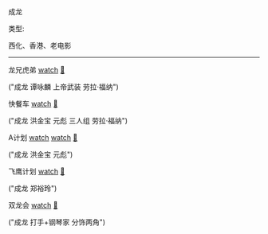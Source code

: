 成龙

类型:

西化、香港、老电影

<hr>

龙兄虎弟 [watch](https://movie.douban.com/subject/1299858/) [🎦]()

("成龙 谭咏麟 上帝武装 劳拉·福纳")

快餐车 [watch](https://movie.douban.com/subject/1292867/) [🎦]()

("成龙 洪金宝 元彪 三人组 劳拉·福纳")

A计划 [watch](https://movie.douban.com/subject/1297909/) [watch](https://movie.douban.com/subject/1299120/) [🎦]()

("成龙 洪金宝 元彪")

飞鹰计划 [watch](https://movie.douban.com/subject/1302753/) [🎦]()

("成龙 郑裕玲")

双龙会 [watch](https://movie.douban.com/subject/1296978/) [🎦]()

("成龙 打手+钢琴家 分饰两角")
